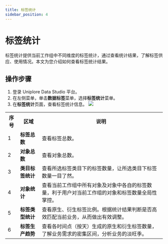 ```yaml
---
title: 标签统计
sidebar_position: 4
---
```


# 标签统计
标签统计提供当前工作组中不同维度的标签统计，通过查看统计结果，了解标签供应、使用情况。本文为您介绍如何查看标签统计结果。

## 操作步骤
1. 登录 Uniplore Data Studio 平台。
2. 在左侧菜单，单击**数据标签**菜单，选择**标签统计**菜单。
3. 在**标签统计**页面，查看标签统计信息。
    [![](https://uniplore-docs.oss-cn-chengdu.aliyuncs.com/datastudio/data-tag/view-tag-count.png)](https://uniplore-docs.oss-cn-chengdu.aliyuncs.com/datastudio/data-tag/view-tag-count.png)

<table>
    <tr>
        <th>序号</th>
        <th>区域</th>
        <th>说明</th>
    </tr>
    <tr>
        <td>1</td>
        <td><strong>标签总数</strong></td>
        <td>
            查看标签总数。
        </td>
    </tr>
    <tr>
        <td>2</td>
        <td><strong>对象总数</strong></td>
        <td>查看对象总数。</td>
    </tr>
    <tr>
        <td>3</td>
        <td><strong>类目标签统计</strong></td>
        <td>查看所选标签类目下的标签数量，让所选类目下标签数量一目了然。</td>
    </tr>
    <tr>
        <td>4</td>
        <td><strong>对象统计</strong></td>
        <td>查看当前工作组中所有对象及对象中各自的标签数量，利于用户对当前工作组的对象和标签数量全局性掌控。</td>
    </tr>
    <tr>
        <td>5</td>
        <td><strong>标签类型统计</strong></td>
        <td>查看原生、衍生标签比例。根据统计结果判断是否高效匹配当前业务，从而做出有效调整。</td>
    </tr>
    <tr>
        <td>6</td>
        <td><strong>标签生产趋势</strong></td>
        <td>查看各时间点（按天）生成的原生和衍生标签数量，了解业务需求的密集区间，分析业务的淡旺季。</td>
    </tr>
</table>
